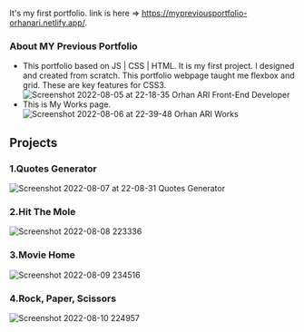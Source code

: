 It's my first portfolio. link is here => https://mypreviousportfolio-orhanari.netlify.app/.
### About MY Previous Portfolio
- This portfolio based on JS | CSS | HTML. It is my first project. I designed and created from scratch. This portfolio webpage taught me flexbox and grid. These are key features for CSS3. 
![Screenshot 2022-08-05 at 22-18-35 Orhan ARI Front-End Developer](https://user-images.githubusercontent.com/66368354/183203641-35de5d58-19a4-473e-9e53-fdc7d35ae773.png)
- This is My Works page.
![Screenshot 2022-08-06 at 22-39-48 Orhan ARI Works](https://user-images.githubusercontent.com/66368354/183266943-5054eff3-4d95-4f1a-b205-6e97370e34b6.png)
## Projects
### 1.Quotes Generator
![Screenshot 2022-08-07 at 22-08-31 Quotes Generator](https://user-images.githubusercontent.com/66368354/183311071-cc624a9c-2ad7-4b83-9391-809ebf62f37f.png)
### 2.Hit The Mole
![Screenshot 2022-08-08 223336](https://user-images.githubusercontent.com/66368354/183518753-6865fa6a-b8f8-4a9c-ba5b-8df3cf7f1eb2.jpg)
### 3.Movie Home
![Screenshot 2022-08-09 234516](https://user-images.githubusercontent.com/66368354/183774586-ed75bbec-2e51-426e-bf2d-a5411bd70611.jpg)
### 4.Rock, Paper, Scissors
![Screenshot 2022-08-10 224957](https://user-images.githubusercontent.com/66368354/184026724-6408104d-fe9e-4830-baac-d14b5128fee8.jpg)
